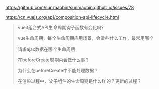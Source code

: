 https://github.com/sunmaobin/sunmaobin.github.io/issues/78

https://cn.vuejs.org/api/composition-api-lifecycle.html

> vue3组合式API生命周期钩子函数有变化吗?
>
> vue生命周期，每个生命周期应用场景，会做些什么工作，最常用哪个
>
> 请求ajax数据在哪个生命周期
>
> 在beforeCreate周期内会做什么事？
>
> 为什么在beforeCreate中不能处理数据？
>
> 在渲染过程中，父子组件的生命周期是什么样的？更新的过程？